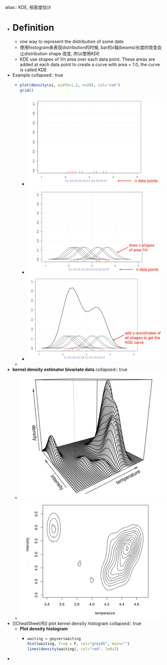 alias:: KDE, 核密度估计

- # **Definition**
	- one way to represent the distribution of some date
	- 使用histogram来表现distribution的时候, bar的x轴(beams)长度的改变会让distribution shape 改变, 所以使用KDE
	- KDE use shapes of 1/n area over each data point. These areas are added at each data point to create a curve with area = 1.0, the curve is called KDE
- Example
  collapsed:: true
	- ```r
	  plot(density(xi, width=1.2, n=28), col='red')
	  grid()
	  ```
		- ![image.png](../assets/image_1646369575276_0.png)
		- ![image.png](../assets/image_1646369560579_0.png)
		- ![image.png](../assets/image_1646369552826_0.png)
	-
- **kernel density estimator bivariate data**
  collapsed:: true
	- ![image.png](../assets/image_1646369529291_0.png)
	- ![image.png](../assets/image_1646369535122_0.png)
- [[CheatSheet/R]] plot kernel density histogram
  collapsed:: true
	- **Plot density histogram**
		- ```r
		  waiting = geyser$waiting
		  hist(waiting, freq = F, col="grey95", main="")
		  lines(density(waiting), col="red". lwd=2)
		  ```
-